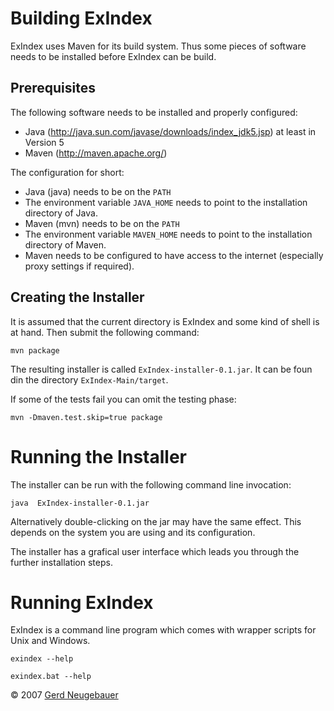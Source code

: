 Building ExIndex
================

ExIndex uses Maven for its build system. Thus some pieces of software
needs to be installed before ExIndex can be build.

Prerequisites
-------------

The following software needs to be installed and properly configured:

-   Java (<http://java.sun.com/javase/downloads/index_jdk5.jsp>) at
    least in Version 5
-   Maven (<http://maven.apache.org/>)

The configuration for short:

-   Java (java) needs to be on the `PATH`
-   The environment variable `JAVA_HOME` needs to point to the
    installation directory of Java.
-   Maven (mvn) needs to be on the `PATH`
-   The environment variable `MAVEN_HOME` needs to point to the
    installation directory of Maven.
-   Maven needs to be configured to have access to the internet
    (especially proxy settings if required).

Creating the Installer
----------------------

It is assumed that the current directory is ExIndex and some kind of
shell is at hand. Then submit the following command:

    mvn package   

The resulting installer is called `ExIndex-installer-0.1.jar`. It can be
foun din the directory `ExIndex-Main/target`.

If some of the tests fail you can omit the testing phase:

    mvn -Dmaven.test.skip=true package   

Running the Installer
=====================

The installer can be run with the following command line invocation:

    java  ExIndex-installer-0.1.jar  

Alternatively double-clicking on the jar may have the same effect. This
depends on the system you are using and its configuration.

The installer has a grafical user interface which leads you through the
further installation steps.

Running ExIndex
===============

ExIndex is a command line program which comes with wrapper scripts for
Unix and Windows.

    exindex --help  

    exindex.bat --help  

© 2007 [Gerd Neugebauer](mailto:gene@gerd-neugebauer.de)
